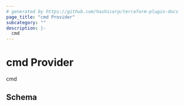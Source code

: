 ```yaml
---
# generated by https://github.com/hashicorp/terraform-plugin-docs
page_title: "cmd Provider"
subcategory: ""
description: |-
  cmd
---
```


# cmd Provider

cmd



<!-- schema generated by tfplugindocs -->
## Schema
